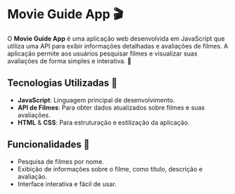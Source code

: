 # Movie Guide App 🎬

O **Movie Guide App** é uma aplicação web desenvolvida em JavaScript que utiliza uma API para exibir informações detalhadas e avaliações de filmes. A aplicação permite aos usuários pesquisar filmes e visualizar suas avaliações de forma simples e interativa. 🍿

## Tecnologias Utilizadas 🚀

- **JavaScript**: Linguagem principal de desenvolvimento.
- **API de Filmes**: Para obter dados atualizados sobre filmes e suas avaliações.
- **HTML** & **CSS**: Para estruturação e estilização da aplicação.

## Funcionalidades 🧩

- Pesquisa de filmes por nome.
- Exibição de informações sobre o filme, como título, descrição e avaliação.
- Interface interativa e fácil de usar.
